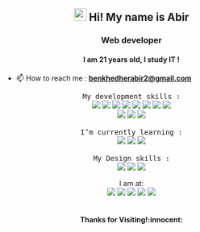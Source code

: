 <h2 align="center"><img src="https://media.giphy.com/media/hvRJCLFzcasrR4ia7z/giphy.gif" width="25px"> Hi! My name is Abir</h2>
<h3 align="center">Web developer</h3>
<h4 align="center">
 I am 21 years old, I study IT !
</h4>


- 📫 How to reach me : **benkhedherabir2@gmail.com**




<p align="center">
   <samp>My development skills : </samp> <br>
  <img src="https://img.shields.io/badge/HTML5-E34F26?style=for-the-badge&logo=html5&logoColor=white"/>
  <img src="https://img.shields.io/badge/CSS3-1572B6?style=for-the-badge&logo=css3&logoColor=white"/> 
  <img src="https://img.shields.io/badge/Bootstrap-563D7C?style=for-the-badge&logo=bootstrap&logoColor=white"/>
  <img src="https://img.shields.io/badge/JavaScript-F7DF1E?style=for-the-badge&logo=javascript&logoColor=black"/> 
  <img src="https://img.shields.io/badge/express-DD0031?style=for-the-badge&logo=express&logoColor=white"/>
  <img src="https://img.shields.io/badge/PHP-777BB4?style=for-the-badge&logo=php&logoColor=white"/>
  <img src="https://img.shields.io/badge/Symfony-000000?style=for-the-badge&logo=Symfony&logoColor=white"/>
  <img src="https://img.shields.io/badge/MySQL-green?style=for-the-badge&logo=mysql&logoColor=black"/><br> 
  <img src="https://img.shields.io/badge/Oracle-F80000?style=for-the-badge&logo=oracle&logoColor=black"/> 
  <img src="https://img.shields.io/badge/uml-0769AD?style=for-the-badge&logo=UML&logoColor=white"/> 
  <img src="https://img.shields.io/badge/Visual_Studio_Code-0078D4?style=for-the-badge&logo=visual%20studio%20code&logoColor=white"/> 
   <br><br><samp>I’m currently learning : </samp> <br>
  <img src="https://img.shields.io/badge/React Js-61DAFB?style=for-the-badge&logo=react&logoColor=white"/>
  <img src="https://img.shields.io/badge/Spring Boot-61DAFs?style=for-the-badge&logo=SpringBoot&logoColor=white"/>
  <img src="https://img.shields.io/badge/Mongo-green?style=for-the-badge&logo=mongodb&logoColor=white"/>
  <br><br><samp>My Design skills : </samp> <br>
  <img src="https://img.shields.io/badge/Adobe%20Photoshop-31A8FF?style=for-the-badge&logo=Adobe%20Photoshop&logoColor=black"/> 
  <img src="https://img.shields.io/badge/Adobe%20Illustrator-FF9A00?style=for-the-badge&logo=adobe%20illustrator&logoColor=white"/> 
  <img src="https://img.shields.io/badge/Adobe%20XD-FF61F6?style=for-the-badge&logo=Adobe%20XD&logoColor=white"/> 
 
</p>

<p align="center">
    I am at: <br>
<a href="http://medberrima.me/" target="_blank"><img src="https://img.shields.io/badge/website%20-%2314354C.svg?&style=for-the-badge&logo=website&logoColor=white"/></a>
<a href="https://www.instagram.com/medberrimaa/" target="_blank"><img src="https://img.shields.io/badge/Instagram-E4405F?style=for-the-badge&logo=instagram&logoColor=white"/></a>
<a href="https://www.linkedin.com/in/medberrima/" target="_blank"><img src="https://img.shields.io/badge/LinkedIn-0077B5?style=for-the-badge&logo=linkedin&logoColor=white"/></a>
<a href="https://www.behance.net/medberrima" target="_blank"><img src="https://img.shields.io/badge/-Behance-blue?style=for-the-badge&logo=behance&logoColor=white"/></a>
<a href="https://www.github.com/medberrima" target="_blank"><img src="https://img.shields.io/badge/GitHub-100000?style=for-the-badge&logo=github&logoColor=white"/></a>
<br />
<br />
  


<h4 align="center"> Thanks for Visiting!:innocent:</h4>
</p> 

